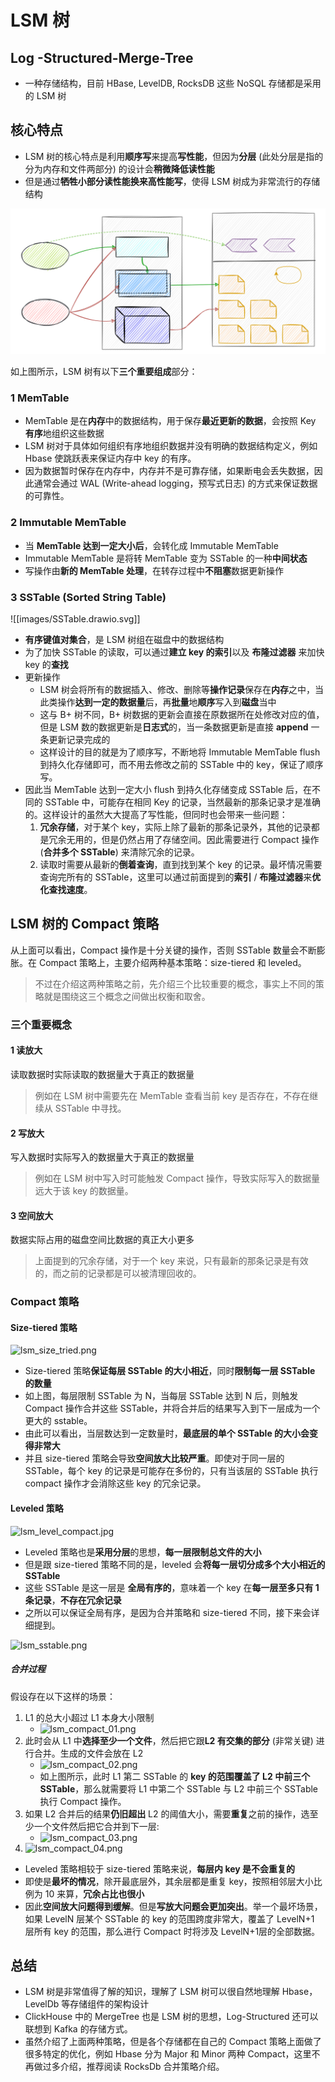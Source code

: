 # LSM 树

## Log -Structured-Merge-Tree

- 一种存储结构，目前 HBase, LevelDB, RocksDB 这些 NoSQL 存储都是采用的 LSM 树

## 核心特点

- LSM 树的核心特点是利用**顺序写**来提高**写性能**，但因为**分层** (此处分层是指的分为内存和文件两部分) 的设计会**稍微降低读性能**
- 但是通过**牺牲小部分读性能换来高性能写**，使得 LSM 树成为非常流行的存储结构

![LSM](images/LSM.drawio.svg)

如上图所示，LSM 树有以下**三个重要组成**部分：

### 1 MemTable

- MemTable 是在**内存**中的数据结构，用于保存**最近更新的数据**，会按照 Key **有序**地组织这些数据
- LSM 树对于具体如何组织有序地组织数据并没有明确的数据结构定义，例如 Hbase 使跳跃表来保证内存中 key 的有序。
- 因为数据暂时保存在内存中，内存并不是可靠存储，如果断电会丢失数据，因此通常会通过 WAL (Write-ahead logging，预写式日志) 的方式来保证数据的可靠性。

### 2 Immutable MemTable

- 当 **MemTable 达到一定大小后**，会转化成 Immutable MemTable
- Immutable MemTable 是将转 MemTable 变为 SSTable 的一种**中间状态**
- 写操作由**新的 MemTable 处理**，在转存过程中**不阻塞**数据更新操作

### 3 SSTable (Sorted String Table)

![[images/SSTable.drawio.svg]]

- **有序键值对集合**，是 LSM 树组在磁盘中的数据结构
- 为了加快 SSTable 的读取，可以通过**建立 key 的索引**以及 **布隆过滤器** 来加快 key 的**查找**
- 更新操作
  - LSM 树会将所有的数据插入、修改、删除等**操作记录**保存在**内存**之中，当此类操作**达到一定的数据量**后，再**批量**地**顺序**写入到**磁盘**当中
  - 这与 B+ 树不同，B+ 树数据的更新会直接在原数据所在处修改对应的值，但是 LSM 数的数据更新是**日志式**的，当一条数据更新是直接 **append** 一条更新记录完成的
  - 这样设计的目的就是为了顺序写，不断地将 Immutable MemTable flush 到持久化存储即可，而不用去修改之前的 SSTable 中的 key，保证了顺序写。
- 因此当 MemTable 达到一定大小 flush 到持久化存储变成 SSTable 后，在不同的 SSTable 中，可能存在相同 Key 的记录，当然最新的那条记录才是准确的。这样设计的虽然大大提高了写性能，但同时也会带来一些问题：
     1. **冗余存储**，对于某个 key，实际上除了最新的那条记录外，其他的记录都是冗余无用的，但是仍然占用了存储空间。因此需要进行 Compact 操作 (**合并多个 SSTable**) 来清除冗余的记录。
     2. 读取时需要从最新的**倒着查询**，直到找到某个 key 的记录。最坏情况需要查询完所有的 SSTable，这里可以通过前面提到的**索引** / **布隆过滤器**来**优化查找速度**。

## LSM 树的 Compact 策略

从上面可以看出，Compact 操作是十分关键的操作，否则 SSTable 数量会不断膨胀。在 Compact 策略上，主要介绍两种基本策略：size-tiered 和 leveled。

> 不过在介绍这两种策略之前，先介绍三个比较重要的概念，事实上不同的策略就是围绕这三个概念之间做出权衡和取舍。

### 三个重要概念

#### 1 读放大

读取数据时实际读取的数据量大于真正的数据量

> 例如在 LSM 树中需要先在 MemTable 查看当前 key 是否存在，不存在继续从 SSTable 中寻找。

#### 2 写放大

写入数据时实际写入的数据量大于真正的数据量

> 例如在 LSM 树中写入时可能触发 Compact 操作，导致实际写入的数据量远大于该 key 的数据量。

#### 3 空间放大

数据实际占用的磁盘空间比数据的真正大小更多

>上面提到的冗余存储，对于一个 key 来说，只有最新的那条记录是有效的，而之前的记录都是可以被清理回收的。

### Compact 策略

#### Size-tiered 策略

![lsm_size_tried.png](https://fynotefile.oss-cn-zhangjiakou.aliyuncs.com/fynote/908/1630721607000/3b2c820cc0474e238f3895bd1bcf070d.png)

- Size-tiered 策略**保证每层 SSTable 的大小相近**，同时**限制每一层 SSTable 的数量**
- 如上图，每层限制 SSTable 为 N，当每层 SSTable 达到 N 后，则触发 Compact 操作合并这些 SSTable，并将合并后的结果写入到下一层成为一个更大的 sstable。
- 由此可以看出，当层数达到一定数量时，**最底层的单个 SSTable 的大小会变得非常大**
- 并且 size-tiered 策略会导致**空间放大比较严重**。即使对于同一层的 SSTable，每个 key 的记录是可能存在多份的，只有当该层的 SSTable 执行 compact 操作才会消除这些 key 的冗余记录。

#### Leveled 策略

![lsm_level_compact.jpg](https://fynotefile.oss-cn-zhangjiakou.aliyuncs.com/fynote/908/1630721607000/0e0dc748be9e44afb32cada73a6b729e.jpg)

- Leveled 策略也是**采用分层**的思想，**每一层限制总文件的大小**
- 但是跟 size-tiered 策略不同的是，leveled 会**将每一层切分成多个大小相近的 SSTable**
- 这些 SSTable 是这一层是 **全局有序的**，意味着一个 key 在**每一层至多只有 1 条记录**，**不存在冗余记录**
- 之所以可以保证全局有序，是因为合并策略和 size-tiered 不同，接下来会详细提到。

![lsm_sstable.png](https://fynotefile.oss-cn-zhangjiakou.aliyuncs.com/fynote/908/1630721607000/d31f001cb1524a55a91c4c0ee7869866.png)

##### 合并过程

假设存在以下这样的场景：

1. L1 的总大小超过 L1 本身大小限制
    - ![lsm_compact_01.png](https://fynotefile.oss-cn-zhangjiakou.aliyuncs.com/fynote/908/1630721607000/1175e99f05134dc0b18fe1fc8187a39f.png)
2. 此时会从 L1 中**选择至少一个文件**，然后把它跟**L2 有交集的部分** (非常关键) 进行合并。生成的文件会放在 L2
   - ![lsm_compact_02.png](https://fynotefile.oss-cn-zhangjiakou.aliyuncs.com/fynote/908/1630721607000/63907b21f4fb46e79b22ebe0a233138c.png)
   - 如上图所示，此时 L1 第二 SSTable 的 **key 的范围覆盖了 L2 中前三个 SSTable**，那么就需要将 L1 中第二个 SSTable 与 L2 中前三个 SSTable 执行 Compact 操作。
3. 如果 L2 合并后的结果**仍旧超出** L2 的阈值大小，需要**重复**之前的操作，选至少一个文件然后把它合并到下一层:
   - ![lsm_compact_03.png](https://fynotefile.oss-cn-zhangjiakou.aliyuncs.com/fynote/908/1630721607000/801f1beb92204f56ad7081eba7199688.png)
4. ![lsm_compact_04.png](https://fynotefile.oss-cn-zhangjiakou.aliyuncs.com/fynote/908/1630721607000/56d4defefa1548ccbf833c34c4865b25.png)

- Leveled 策略相较于 size-tiered 策略来说，**每层内 key 是不会重复的**
- 即使是**最坏的情况**，除开最底层外，其余层都是重复 key，按照相邻层大小比例为 10 来算，**冗余占比也很小**
- 因此**空间放大问题得到缓解**。但是**写放大问题会更加突出**。举一个最坏场景，如果 LevelN 层某个 SSTable 的 key 的范围跨度非常大，覆盖了 LevelN+1 层所有 key 的范围，那么进行 Compact 时将涉及 LevelN+1层的全部数据。

## 总结

- LSM 树是非常值得了解的知识，理解了 LSM 树可以很自然地理解 Hbase，LevelDb 等存储组件的架构设计
- ClickHouse 中的 MergeTree 也是 LSM 树的思想，Log-Structured 还可以联想到 Kafka 的存储方式。
- 虽然介绍了上面两种策略，但是各个存储都在自己的 Compact 策略上面做了很多特定的优化，例如 Hbase 分为 Major 和 Minor 两种 Compact，这里不再做过多介绍，推荐阅读 RocksDb 合并策略介绍。

